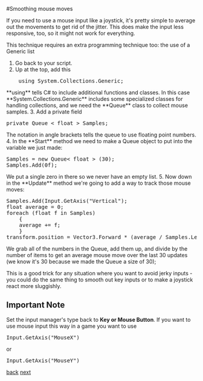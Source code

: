#Smoothing mouse moves

If you need to use a mouse input like a joystick, it's pretty simple to average out the movements to get rid of the jitter. This does make the input less responsive, too, so it might not work for everything.  

This technique requires an extra programming technique too: the use of a Generic list 

1. Go back to your script.
2. Up at the top, add this <pre>
using System.Collections.Generic;
</pre>
**using** tells C# to include additional functions and classes. In this case **System.Collections.Generic** includes some specialized classes for handling collections, and we need the **Queue** class to collect mouse samples. 
3. Add a private field <pre>private Queue < float > Samples;</pre> The notation in angle brackets tells the queue to use floating point numbers.
4. In the **Start** method we need to make a Queue object to put into the variable we just made:<pre>Samples = new Queue< float > (30);
Samples.Add(0f);</pre> We put a single zero in there so we never have an empty list.
5. Now down in the **Update** method we're going to add a way to track those mouse moves:<pre>Samples.Add(Input.GetAxis("Vertical");
float average = 0;
foreach (float f in Samples)
    {
    average += f;
    }
transform.position = Vector3.Forward * (average / Samples.Length);</pre>
We grab all of the numbers in the Queue, add them up, and divide by the number of items to get an average mouse move over the last 30 updates (we know it's 30 because we made the Queue a size of 30);

This is a good trick for any situation where you want to avoid jerky inputs - you could do the same thing to smooth out key inputs or to make a joystick react more sluggishly.

## Important Note
Set the input manager's type back to **Key or Mouse Button**.  If you want to use mouse input this way in a game you want to use <pre>Input.GetAxis("MouseX")</pre> or <pre>Input.GetAxis("MouseY")</pre>

[back](4-7.md) [next](4-9.md)